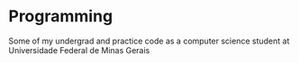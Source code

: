 # Programming
Some of my undergrad and practice code as a computer science student at Universidade Federal de Minas Gerais
